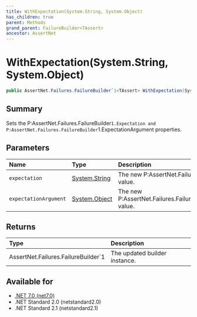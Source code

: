 ```yaml
---
title: WithExpectation(System.String, System.Object)
has_children: true
parent: Methods
grand_parent: FailureBuilder<TAssert>
ancestor: AssertNet
---
```

# WithExpectation(System.String, System.Object)

```csharp
public AssertNet.Failures.FailureBuilder`1<TAssert> WithExpectation(System.String expectation, System.Object expectationArgument);
```

## Summary
Sets the P:AssertNet.Failures.FailureBuilder`1.Expectation and P:AssertNet.Failures.FailureBuilder`1.ExpectationArgument properties.

## Parameters
|Name|Type|Description|
|:-|:-|:-|
|`expectation`|[System.String](https://learn.microsoft.com/en-us/dotnet/api/system.string)|The new P:AssertNet.Failures.FailureBuilder`1.Expectation value.|
|`expectationArgument`|[System.Object](https://learn.microsoft.com/en-us/dotnet/api/system.object)|The new P:AssertNet.Failures.FailureBuilder`1.ExpectationArgument value.|

## Returns
|Type|Description|
|:-|:-|
|AssertNet.Failures.FailureBuilder`1<TAssert>|The updated builder instance.|

## Available for
- [.NET 7.0 (net7.0)](https://versionsof.net/core/7.0/)
- .NET Standard 2.0 (netstandard2.0)
- .NET Standard 2.1 (netstandard2.1)

